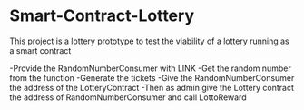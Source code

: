 # Smart-Contract-Lottery
This project is a lottery prototype to test the viability of a lottery running as a smart contract

-Provide the RandomNumberConsumer with LINK
-Get the random number from the function
-Generate the tickets
-Give the RandomNumberConsumer the address of the LotteryContract
-Then as admin give the Lottery contract the address of RandomNumberConsumer and call LottoReward
